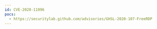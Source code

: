```yaml
---
id: CVE-2020-11096
pocs:
  - https://securitylab.github.com/advisories/GHSL-2020-107-FreeRDP
---
```


